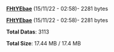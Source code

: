 [**FHtYEbae**](/data/FHtYEbae.txt) (15/11/22 - 02:58)- 2281 bytes

[**FHtYEbae**](/data/FHtYEbae.txt) (15/11/22 - 02:58)- 2281 bytes

**Total Datas**: 3113

**Total Size**: 17.44 MB / 17.4 MB